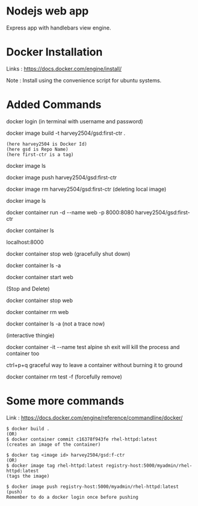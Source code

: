 # Nodejs web app

Express app with handlebars view engine.

# Docker Installation 
Links : https://docs.docker.com/engine/install/

Note : Install using the convenience script for ubuntu systems.


# Added Commands

docker login (in terminal with username and password)

docker image build -t harvey2504/gsd:first-ctr .
```
(here harvey2504 is Docker Id)
(here gsd is Repo Name)
(here first-ctr is a tag)
```

docker image ls

docker image push harvey2504/gsd:first-ctr

docker image rm harvey2504/gsd:first-ctr
(deleting local image)

docker image ls

docker container run -d --name web -p 8000:8080 harvey2504/gsd:first-ctr

docker container ls

localhost:8000

docker container stop web (gracefully shut down)

docker container ls -a

docker container start web

(Stop and Delete)

docker container stop web

docker container rm web

docker container ls -a
(not a trace now)

(interactive thingie)

docker container -it --name test alpine sh
exit will kill the process and container too

ctrl+p+q graceful way to leave a container without burning it to ground

docker container rm test -f
(forcefully remove)



# Some more commands

Link : https://docs.docker.com/engine/reference/commandline/docker/


```
$ docker build .
(OR)
$ docker container commit c16378f943fe rhel-httpd:latest
(creates an image of the container)

$ docker tag <image id> harvey2504/gsd:f-ctr
(OR)
$ docker image tag rhel-httpd:latest registry-host:5000/myadmin/rhel-httpd:latest
(tags the image)

$ docker image push registry-host:5000/myadmin/rhel-httpd:latest
(push)
Remember to do a docker login once before pushing
```